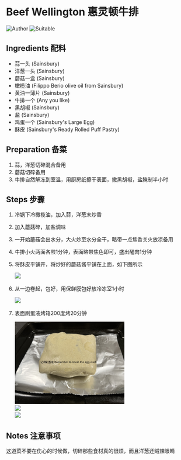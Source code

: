 # Beef Wellington 惠灵顿牛排

![Author](https://img.shields.io/badge/Author-Aiden-orange)
![Suitable](https://img.shields.io/badge/Suitable%20For-2%20People-brightgreen)

## Ingredients 配料

- 蒜一头 (Sainsbury)
- 洋葱一头 (Sainsbury)
- 蘑菇一盒 (Sainsbury)
- 橄榄油 (Filippo Berio olive oil from Sainsbury)
- 黄油一薄片 (Sainsbury)
- 牛排一个 (Any you like)
- 黑胡椒 (Sainsbury)
- 盐 (Sainsbury)
- 鸡蛋一个 (Sainsbury's Large Egg)
- 酥皮 (Sainsbury's Ready Rolled Puff Pastry)

## Preparation 备菜

1. 蒜，洋葱切碎混合备用
2. 蘑菇切碎备用
3. 牛排自然解冻到室温，用厨房纸擦干表面，撒黑胡椒，盐腌制半小时

## Steps 步骤

1. 冷锅下冷橄榄油，加入蒜，洋葱末炒香
2. 加入蘑菇碎，加盐调味
3. 一开始蘑菇会出水分，大火炒至水分全干，略带一点焦香关火放凉备用
4. 牛排小火两面各煎1分钟，表面略带焦色即可，盛出醒肉1分钟
5. 将酥皮平铺开，将炒好的蘑菇酱平铺在上面，如下图所示

    <div>
        <img src="../../imgs/dishes/BeefWellington1.jpg" style="width:300px">
    </div>

6. 从一边卷起，包好，用保鲜膜包好放冷冻室1小时

    <div>
        <img src="../../imgs/dishes/BeefWellington2.jpg" style="width:300px">
    </div>

7. 表面刷蛋液烤箱200度烤20分钟
    
	<div>
        <img src="../../imgs/dishes/BeefWellington3.jpg" style="width:300px">
    </div>
	
	<div>
	    <img src="../../imgs/dishes/BeefWellington4.jpg" style="width:300px">
	</div>
	
	<div>
	    <img src="../../imgs/dishes/BeefWellington5.jpg" style="width:300px">
	</div>

## Notes 注意事项

这道菜不要在伤心的时候做，切碎那些食材真的很烦，而且洋葱还贼辣眼睛
